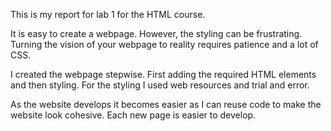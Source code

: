 This is my report for lab 1 for the HTML course.

It is easy to create a webpage. However, the styling can be frustrating. Turning the vision of your webpage
to reality requires patience and a lot of CSS.

I created the webpage stepwise. First adding the required HTML
elements and then styling. For the styling I used web resources and
trial and error.

As the website develops it becomes easier as I can reuse code to make the website look cohesive.
Each new page is easier to develop.

